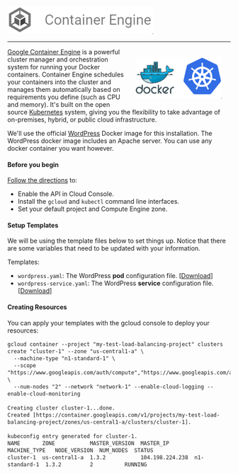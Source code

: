 
[](https://cloud.google.com/container-engine/)![](../images/gcp-container-engine.png)

---
<img src="../images/docker-kubernetes2.png" style=" float: right; margin: 20px;"> [Google Container Engine](https://cloud.google.com/container-engine/) is a powerful cluster manager and orchestration system for running your Docker containers. Container Engine schedules your containers into the cluster and manages them automatically based on requirements you define (such as CPU and memory). It's built on the open source [Kubernetes](http://kubernetes.io/) system, giving you the flexibility to take advantage of on-premises, hybrid, or public cloud infrastructure.

[](https://cloud.google.com/container-engine/)We'll use the official [WordPress](https://registry.hub.docker.com/_/wordpress/) Docker image for this installation. The WordPress docker image includes an Apache server. You can use any docker container you want however.

#### Before you begin

[Follow the directions](https://cloud.google.com/container-engine/docs/before-you-begin) to:

* Enable the API in Cloud Console.
* Install the `gcloud` and `kubectl` command line interfaces.
* Set your default project and Compute Engine zone.

#### Setup Templates
We will be using the template files below to set things up. Notice that there are some variables that need to be updated with your information.

Templates:
* `wordpress.yaml`: The WordPress **pod** configuration file. [[Download](https://github.com/mateothegreat/highly-available-wordpress/blob/master/src/wordpress.yaml)]
* `wordpress-service.yaml`: The WordPress **service** configuration file. [[Download](https://github.com/mateothegreat/highly-available-wordpress/blob/master/src/wordpress-service.yaml)]

#### Creating Resources
You can apply your templates with the gcloud console to deploy your resources:
```
gcloud container --project "my-test-load-balancing-project" clusters create "cluster-1" --zone "us-central1-a" \
  --machine-type "n1-standard-1" \
  --scope "https://www.googleapis.com/auth/compute","https://www.googleapis.com/auth/devstorage.read_only","https://www.googleapis.com/auth/logging.write","https://www.googleapis.com/auth/monitoring","https://www.googleapis.com/auth/servicecontrol","https://www.googleapis.com/auth/service.management" \
  --num-nodes "2" --network "network-1" --enable-cloud-logging --enable-cloud-monitoring

Creating cluster cluster-1...done.
Created [https://container.googleapis.com/v1/projects/my-test-load-balancing-project/zones/us-central1-a/clusters/cluster-1].

kubeconfig entry generated for cluster-1.
NAME       ZONE           MASTER_VERSION  MASTER_IP        MACHINE_TYPE   NODE_VERSION  NUM_NODES  STATUS
cluster-1  us-central1-a  1.3.2           104.198.224.238  n1-standard-1  1.3.2         2          RUNNING
```